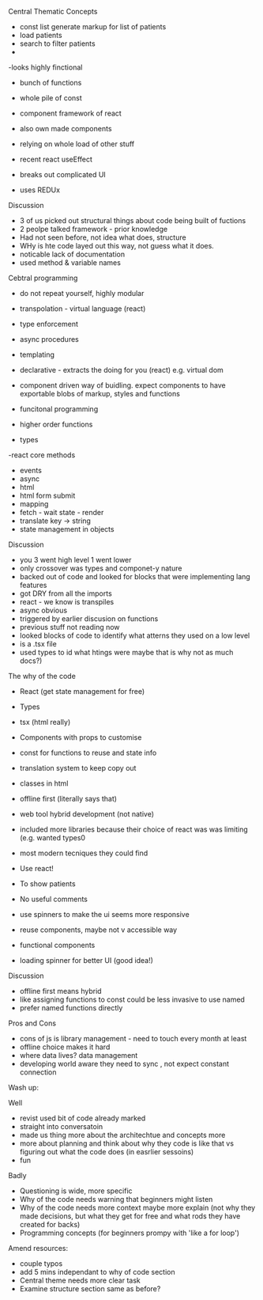 Central Thematic Concepts

- const list generate markup for list of patients
- load patients
- search to filter patients
-


-looks highly finctional
- bunch of functions
- whole pile of const


- component framework of react
- also own made components
- relying on whole load of other stuff
- recent react useEffect
- breaks out complicated UI
- uses REDUx


Discussion
- 3 of us picked out structural things about code being built of fuctions
- 2 peolpe talked framework - prior knowledge
- Had not seen before, not idea what does, structure
- WHy is hte code layed out this way, not guess what it does.
- noticable lack of documentation
- used method & variable names


Cebtral programming

- do not repeat yourself, highly modular
- transpolation - virtual language (react)
- type enforcement
- async procedures
- templating

- declarative - extracts the doing for you (react) e.g. virtual dom
- component driven way of buidling. expect components to have exportable blobs of markup, styles and functions

- funcitonal programming
- higher order functions
- types

-react core methods
- events
- async
- html
- html form submit
- mapping
- fetch - wait state - render
- translate key -> string
- state management in objects


Discussion
- you 3 went high level 1 went lower
- only crossover was types and componet-y nature
- backed out of code and looked for blocks that were implementing lang features
- got DRY from all the imports
- react - we know is transpiles
- async obvious
- triggered by earlier discusion on functions
- previous stuff not reading now
- looked blocks of code to identify what atterns they used on a low level
- is a .tsx file
- used types to id what htings were maybe that is why not as much docs?)


The why of the code

- React (get state management for free)
- Types 
- tsx (html really)
- Components with props to customise
- const for functions to reuse and state info
- translation system to keep copy out
- classes in html

- offline first (literally says that)
- web tool hybrid development (not native)
- included more libraries because their choice of react was was limiting (e.g. wanted types0
- most modern tecniques they could find

- Use react!
- To show patients
- No useful comments
- use spinners to make the ui seems more responsive
- reuse components, maybe not v accessible way

- functional components
- loading spinner for better UI (good idea!)


Discussion
- offline first means hybrid 
- like assigning functions to const could be less invasive to use named
- prefer named functions directly

Pros and Cons
- cons of js is library management - need to touch every month at least
- offline choice makes it hard
- where data lives? data management
- developing world aware they need to sync , not expect constant connection

Wash up:

Well
- revist used bit of code already marked
- straight into conversatoin
- made us thing more about the architechtue and concepts more
- more about planning and think about why they code is like that vs figuring out what the code does (in easrlier sessoins)
- fun

Badly
- Questioning is wide, more specific
- Why of the code needs warning that beginners might listen
- Why of the code needs more context maybe more explain
(not why they made decisions, but what they get for free and what rods they have created for backs)
- Programming concepts (for beginners prompy with 'like a for loop')

Amend resources:
- couple typos
- add 5 mins independant to why of code section
- Central theme needs more clear task
- Examine structure section same as before? 

